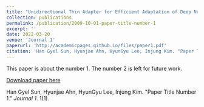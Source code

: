 ```yaml
---
title: "Unidirectional Thin Adapter for Efficient Adaptation of Deep Neural Networks"
collection: publications
permalink: /publication/2009-10-01-paper-title-number-1
excerpt: ''
date: 2022-03-20
venue: 'Journal 1'
paperurl: 'http://academicpages.github.io/files/paper1.pdf'
citation: 'Han Gyel Sun, Hyunjae Ahn, HyunGyu Lee, Injung Kim. "Paper Title Number 1." <i>Journal 1</i>.'
---
```

This paper is about the number 1. The number 2 is left for future work.

[Download paper here](http://academicpages.github.io/files/paper1.pdf)

Han Gyel Sun, Hyunjae Ahn, HyunGyu Lee, Injung Kim. "Paper Title Number 1." <i>Journal 1</i>. 1(1).
